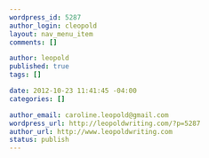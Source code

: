 ```yaml
--- 
wordpress_id: 5287
author_login: cleopold
layout: nav_menu_item
comments: []

author: leopold
published: true
tags: []

date: 2012-10-23 11:41:45 -04:00
categories: []

author_email: caroline.leopold@gmail.com
wordpress_url: http://leopoldwriting.com/?p=5287
author_url: http://www.leopoldwriting.com
status: publish
---
```

 
